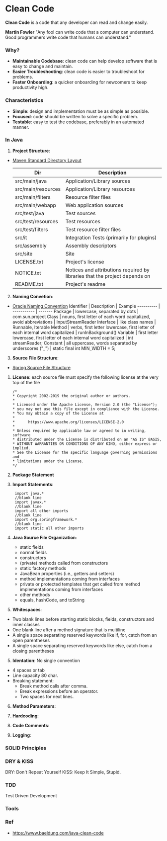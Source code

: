 # Clean Code
**Clean Code** is a code that any developer can read and change easily.

**Martin Fowler** "Any fool can write code that a computer can understand. Good programmers write code that humans can understand."

### Why?
* **Maintainable Codebase**: clean code can help develop software that is easy to change and maintain.
* **Easier Troubleshooting**: clean code is easier to troubleshoot for problems.
* **Faster Onboarding**: a quicker onboarding for newcomers to keep productivity high.

### Characteristics
* **Simple**: design and implementation must be as simple as possible.
* **Focused**: code should be written to solve a specific problem.
* **Testable**: easy to test the codebase, preferably in an automated manner.

### In Java

1. **Project Structure**:
 * [Maven Standard Directory Layout](https://maven.apache.org/guides/introduction/introduction-to-the-standard-directory-layout.html)

   Dir | Description    
   --- | -----------
   src/main/java | Application/Library sources
   src/main/resources | Application/Library resources
   src/main/filters | Resource filter files
   src/main/webapp | Web application sources
   src/test/java | Test sources
   src/test/resources | Test resources
   src/test/filters | Test resource filter files
   src/it | Integration Tests (primarily for plugins)
   src/assembly | Assembly descriptors
   src/site | Site
   LICENSE.txt | Project's license
   NOTICE.txt | Notices and attributions required by libraries that the project depends on
   README.txt | Project's readme

2. **Naming Convetion**:
 * [Oracle Naming Convention](https://www.oracle.com/java/technologies/javase/codeconventions-namingconventions.html)
   Identifier | Description | Example
   ---------- | ----------- | -------
   Package | lowercase, separated by dots | com.sun.project
   Class | nouns, first letter of each word capitalized, avoid abbreviations | InputStreamReader
   Interface | like class names | Runnable, Iterable
   Method | verbs, first letter lowercase, first letter of each internal word capitalized | runInBackground()
   Variable | first letter lowercase, first letter of each internal word capitalized | int streamReader;
   Constant | all uppercase, words separated by underscores ("_") | static final int MIN_WIDTH = 5;

3. **Source File Structure**:
 * [Spring Source File Structure](https://github.com/spring-projects/spring-framework/wiki/Code-Style#source-file-structure)
 
 1. **License**: each source file must specify the following license at the very top of the file
 
        /*
        * Copyright 2002-2019 the original author or authors.
        *
        * Licensed under the Apache License, Version 2.0 (the "License");
        * you may not use this file except in compliance with the License.
        * You may obtain a copy of the License at
        *
        *      https://www.apache.org/licenses/LICENSE-2.0
        *
        * Unless required by applicable law or agreed to in writing, software
        * distributed under the License is distributed on an "AS IS" BASIS,
        * WITHOUT WARRANTIES OR CONDITIONS OF ANY KIND, either express or implied.
        * See the License for the specific language governing permissions and
        * limitations under the License.
        */
 
  2. **Package Statement**
 
  3. **Import Statements**: 
  
          import java.*
          //blank line
          import javax.*
          //blank line
          import all other imports
          //blank line
          import org.springframework.*
          //blank line
          import static all other imports
  
  4. **Java Source File Organization**:
      * static fields
      * normal fields
      * constructors
      * (private) methods called from constructors
      * static factory methods
      * JavaBean properties (i.e., getters and setters)
      * method implementations coming from interfaces
      * private or protected templates that get called from method implementations coming from interfaces
      * other methods
      * equals, hashCode, and toString

4. **Whitespaces**:

  * Two blank lines before starting static blocks, fields, constructors and inner classes
  * One blank line after a method signature that is multiline
  * A single space separating reserved keywords like if, for, catch from an open parentheses
  * A single space separating reserved keywords like else, catch from a closing parentheses

5. **Identation**:
No single convention
  * 4 spaces or tab
  * Line capacity 80 char.
  * Breaking statement:
    * Break method calls after comma.
    * Break expressions before an operator.
    * Two spaces for next lines.

6. **Method Parameters**:

7. **Hardcoding**:

8. **Code Comments**:

9. **Logging**:

### SOLID Principles

### DRY & KISS
DRY: Don't Repeat Yourself
KISS: Keep It Simple, Stupid.

### TDD
Test Driven Development

### Tools

### Ref
* https://www.baeldung.com/java-clean-code
